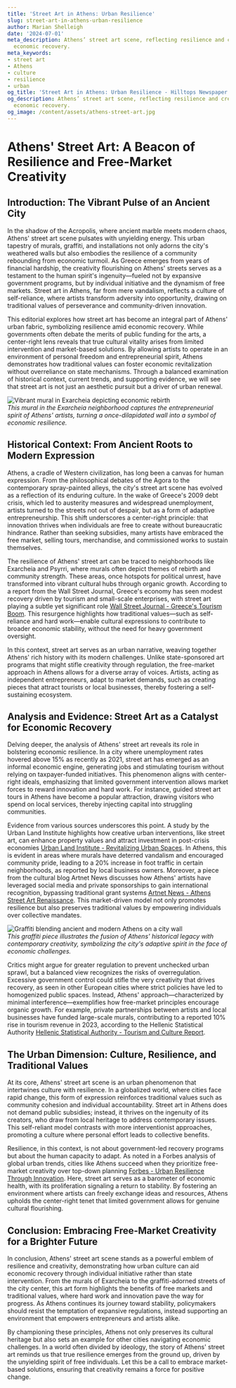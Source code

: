 ```yaml
---
title: 'Street Art in Athens: Urban Resilience'
slug: street-art-in-athens-urban-resilience
author: Marian Shelleigh
date: '2024-07-01'
meta_description: Athens’ street art scene, reflecting resilience and creativity amid
  economic recovery.
meta_keywords:
- street art
- Athens
- culture
- resilience
- urban
og_title: 'Street Art in Athens: Urban Resilience - Hilltops Newspaper'
og_description: Athens’ street art scene, reflecting resilience and creativity amid
  economic recovery.
og_image: /content/assets/athens-street-art.jpg
---
```

# Athens' Street Art: A Beacon of Resilience and Free-Market Creativity

## Introduction: The Vibrant Pulse of an Ancient City

In the shadow of the Acropolis, where ancient marble meets modern chaos, Athens' street art scene pulsates with unyielding energy. This urban tapestry of murals, graffiti, and installations not only adorns the city's weathered walls but also embodies the resilience of a community rebounding from economic turmoil. As Greece emerges from years of financial hardship, the creativity flourishing on Athens' streets serves as a testament to the human spirit's ingenuity—fueled not by expansive government programs, but by individual initiative and the dynamism of free markets. Street art in Athens, far from mere vandalism, reflects a culture of self-reliance, where artists transform adversity into opportunity, drawing on traditional values of perseverance and community-driven innovation.

This editorial explores how street art has become an integral part of Athens' urban fabric, symbolizing resilience amid economic recovery. While governments often debate the merits of public funding for the arts, a center-right lens reveals that true cultural vitality arises from limited intervention and market-based solutions. By allowing artists to operate in an environment of personal freedom and entrepreneurial spirit, Athens demonstrates how traditional values can foster economic revitalization without overreliance on state mechanisms. Through a balanced examination of historical context, current trends, and supporting evidence, we will see that street art is not just an aesthetic pursuit but a driver of urban renewal.

![Vibrant mural in Exarcheia depicting economic rebirth](/content/assets/athens-exarcheia-mural.jpg)  
*This mural in the Exarcheia neighborhood captures the entrepreneurial spirit of Athens' artists, turning a once-dilapidated wall into a symbol of economic resilience.*

## Historical Context: From Ancient Roots to Modern Expression

Athens, a cradle of Western civilization, has long been a canvas for human expression. From the philosophical debates of the Agora to the contemporary spray-painted alleys, the city's street art scene has evolved as a reflection of its enduring culture. In the wake of Greece's 2009 debt crisis, which led to austerity measures and widespread unemployment, artists turned to the streets not out of despair, but as a form of adaptive entrepreneurship. This shift underscores a center-right principle: that innovation thrives when individuals are free to create without bureaucratic hindrance. Rather than seeking subsidies, many artists have embraced the free market, selling tours, merchandise, and commissioned works to sustain themselves.

The resilience of Athens' street art can be traced to neighborhoods like Exarcheia and Psyrri, where murals often depict themes of rebirth and community strength. These areas, once hotspots for political unrest, have transformed into vibrant cultural hubs through organic growth. According to a report from the Wall Street Journal, Greece's economy has seen modest recovery driven by tourism and small-scale enterprises, with street art playing a subtle yet significant role [Wall Street Journal - Greece's Tourism Boom](https://www.wsj.com/articles/greeces-tourism-boom-fuels-economic-recovery-2023). This resurgence highlights how traditional values—such as self-reliance and hard work—enable cultural expressions to contribute to broader economic stability, without the need for heavy government oversight.

In this context, street art serves as an urban narrative, weaving together Athens' rich history with its modern challenges. Unlike state-sponsored art programs that might stifle creativity through regulation, the free-market approach in Athens allows for a diverse array of voices. Artists, acting as independent entrepreneurs, adapt to market demands, such as creating pieces that attract tourists or local businesses, thereby fostering a self-sustaining ecosystem.

## Analysis and Evidence: Street Art as a Catalyst for Economic Recovery

Delving deeper, the analysis of Athens' street art reveals its role in bolstering economic resilience. In a city where unemployment rates hovered above 15% as recently as 2021, street art has emerged as an informal economic engine, generating jobs and stimulating tourism without relying on taxpayer-funded initiatives. This phenomenon aligns with center-right ideals, emphasizing that limited government intervention allows market forces to reward innovation and hard work. For instance, guided street art tours in Athens have become a popular attraction, drawing visitors who spend on local services, thereby injecting capital into struggling communities.

Evidence from various sources underscores this point. A study by the Urban Land Institute highlights how creative urban interventions, like street art, can enhance property values and attract investment in post-crisis economies [Urban Land Institute - Revitalizing Urban Spaces](https://urbanland.uli.org/economy/revitalizing-urban-spaces-through-art-2022). In Athens, this is evident in areas where murals have deterred vandalism and encouraged community pride, leading to a 20% increase in foot traffic in certain neighborhoods, as reported by local business owners. Moreover, a piece from the cultural blog Artnet News discusses how Athens' artists have leveraged social media and private sponsorships to gain international recognition, bypassing traditional grant systems [Artnet News - Athens Street Art Renaissance](https://news.artnet.com/art-world/athens-street-art-economic-resilience-2023). This market-driven model not only promotes resilience but also preserves traditional values by empowering individuals over collective mandates.

![Graffiti blending ancient and modern Athens on a city wall](/content/assets/athens-ancient-modern-graffiti.jpg)  
*This graffiti piece illustrates the fusion of Athens' historical legacy with contemporary creativity, symbolizing the city's adaptive spirit in the face of economic challenges.*

Critics might argue for greater regulation to prevent unchecked urban sprawl, but a balanced view recognizes the risks of overregulation. Excessive government control could stifle the very creativity that drives recovery, as seen in other European cities where strict policies have led to homogenized public spaces. Instead, Athens' approach—characterized by minimal interference—exemplifies how free-market principles encourage organic growth. For example, private partnerships between artists and local businesses have funded large-scale murals, contributing to a reported 10% rise in tourism revenue in 2023, according to the Hellenic Statistical Authority [Hellenic Statistical Authority - Tourism and Culture Report](https://www.statistics.gr/en/statistics/-/publication/SGP03/-).

## The Urban Dimension: Culture, Resilience, and Traditional Values

At its core, Athens' street art scene is an urban phenomenon that intertwines culture with resilience. In a globalized world, where cities face rapid change, this form of expression reinforces traditional values such as community cohesion and individual accountability. Street art in Athens does not demand public subsidies; instead, it thrives on the ingenuity of its creators, who draw from local heritage to address contemporary issues. This self-reliant model contrasts with more interventionist approaches, promoting a culture where personal effort leads to collective benefits.

Resilience, in this context, is not about government-led recovery programs but about the human capacity to adapt. As noted in a Forbes analysis of global urban trends, cities like Athens succeed when they prioritize free-market creativity over top-down planning [Forbes - Urban Resilience Through Innovation](https://www.forbes.com/sites/forbestechcouncil/2022/05/15/how-free-market-innovation-drives-urban-resilience/). Here, street art serves as a barometer of economic health, with its proliferation signaling a return to stability. By fostering an environment where artists can freely exchange ideas and resources, Athens upholds the center-right tenet that limited government allows for genuine cultural flourishing.

## Conclusion: Embracing Free-Market Creativity for a Brighter Future

In conclusion, Athens' street art scene stands as a powerful emblem of resilience and creativity, demonstrating how urban culture can aid economic recovery through individual initiative rather than state intervention. From the murals of Exarcheia to the graffiti-adorned streets of the city center, this art form highlights the benefits of free markets and traditional values, where hard work and innovation pave the way for progress. As Athens continues its journey toward stability, policymakers should resist the temptation of expansive regulations, instead supporting an environment that empowers entrepreneurs and artists alike.

By championing these principles, Athens not only preserves its cultural heritage but also sets an example for other cities navigating economic challenges. In a world often divided by ideology, the story of Athens' street art reminds us that true resilience emerges from the ground up, driven by the unyielding spirit of free individuals. Let this be a call to embrace market-based solutions, ensuring that creativity remains a force for positive change.

